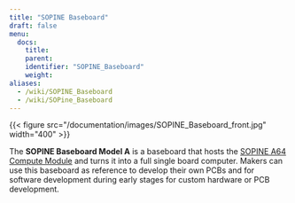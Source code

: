 ```yaml
---
title: "SOPINE Baseboard"
draft: false
menu:
  docs:
    title:
    parent:
    identifier: "SOPINE_Baseboard"
    weight:
aliases:
  - /wiki/SOPINE_Baseboard
  - /wiki/SOPine_Baseboard
---
```


{{< figure src="/documentation/images/SOPINE_Baseboard_front.jpg" width="400" >}}

The **SOPINE Baseboard Model A** is a baseboard that hosts the [SOPINE A64 Compute Module](/documentation/SOPINE) and turns it into a full single board computer. Makers can use this baseboard as reference to develop their own PCBs and for software development during early stages for custom hardware or PCB development.
